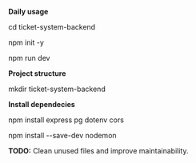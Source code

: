 **Daily usage**



cd ticket-system-backend

npm init -y

npm run dev



**Project structure**



mkdir ticket-system-backend



**Install dependecies**



npm install express pg dotenv cors

npm install --save-dev nodemon



**TODO:** Clean unused files and improve maintainability.

